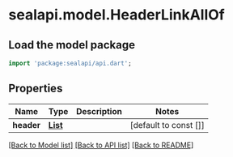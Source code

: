 # sealapi.model.HeaderLinkAllOf

## Load the model package
```dart
import 'package:sealapi/api.dart';
```

## Properties
Name | Type | Description | Notes
------------ | ------------- | ------------- | -------------
**header** | [**List<Text>**](Text.md) |  | [default to const []]

[[Back to Model list]](../README.md#documentation-for-models) [[Back to API list]](../README.md#documentation-for-api-endpoints) [[Back to README]](../README.md)


